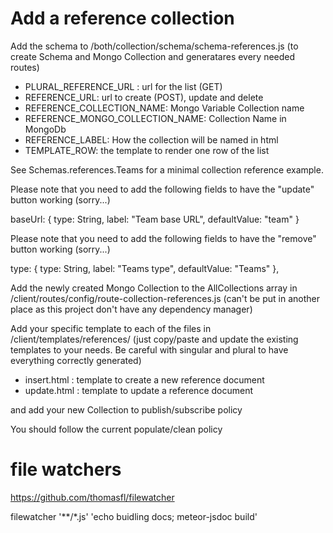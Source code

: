 
Add a reference collection
===========================

Add the schema to /both/collection/schema/schema-references.js (to create Schema and Mongo Collection and generatares every needed routes)

* PLURAL_REFERENCE_URL : url for the list (GET)
* REFERENCE_URL: url to create (POST), update and delete
* REFERENCE_COLLECTION_NAME: Mongo Variable Collection name
* REFERENCE_MONGO_COLLECTION_NAME: Collection Name in MongoDb
* REFERENCE_LABEL: How the collection will be named in html
* TEMPLATE_ROW: the template to render one row of the list


See Schemas.references.Teams for a minimal collection reference example. 
 
Please note that you need to add the following fields to have the "update" button working (sorry...)

baseUrl: { 
        type: String,
        label: "Team base URL",
        defaultValue: "team"
}


Please note that you need to add the following fields to have the "remove" button working (sorry...)

 type: { 
        type: String,
        label: "Teams type",
        defaultValue: "Teams"
    },


Add the newly created Mongo Collection to the AllCollections array in /client/routes/config/route-collection-references.js
(can't be put in another place as this project don't have any dependency manager)


Add your specific template to each of the files in /client/templates/references/ (just copy/paste and update the existing templates to your needs. Be careful with
singular and plural to have everything correctly generated)

* insert.html : template to create a new reference document
* update.html :  template to update a reference document


and add your new Collection to publish/subscribe policy


You should follow the current populate/clean policy



file watchers
======
https://github.com/thomasfl/filewatcher

filewatcher '**/*.js' 'echo buidling docs; meteor-jsdoc build'
